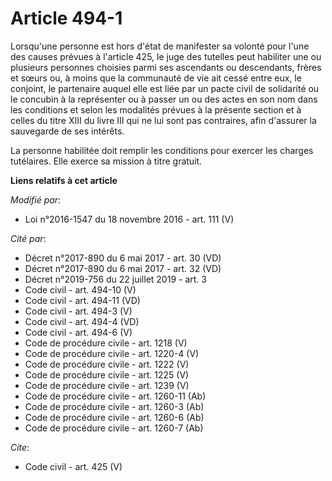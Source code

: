 # Article 494-1

Lorsqu'une personne est hors d'état de manifester sa volonté pour l'une des causes prévues à l'article 425, le juge des
tutelles peut habiliter une ou plusieurs personnes choisies parmi ses ascendants ou descendants, frères et sœurs ou, à moins
que la communauté de vie ait cessé entre eux, le conjoint, le partenaire auquel elle est liée par un pacte civil de
solidarité ou le concubin à la représenter ou à passer un ou des actes en son nom dans les conditions et selon les modalités
prévues à la présente section et à celles du titre XIII du livre III qui ne lui sont pas contraires, afin d'assurer la
sauvegarde de ses intérêts. 

La personne habilitée doit remplir les conditions pour exercer les charges tutélaires. Elle exerce sa mission à titre
gratuit.

**Liens relatifs à cet article**

_Modifié par_:

  - Loi n°2016-1547 du 18 novembre 2016 - art. 111 (V)

_Cité par_:

  - Décret n°2017-890 du 6 mai 2017 - art. 30 (VD)
  - Décret n°2017-890 du 6 mai 2017 - art. 32 (VD)
  - Décret n°2019-756 du 22 juillet 2019 - art. 3
  - Code civil - art. 494-10 (V)
  - Code civil - art. 494-11 (VD)
  - Code civil - art. 494-3 (V)
  - Code civil - art. 494-4 (VD)
  - Code civil - art. 494-6 (V)
  - Code de procédure civile - art. 1218 (V)
  - Code de procédure civile - art. 1220-4 (V)
  - Code de procédure civile - art. 1222 (V)
  - Code de procédure civile - art. 1225 (V)
  - Code de procédure civile - art. 1239 (V)
  - Code de procédure civile - art. 1260-11 (Ab)
  - Code de procédure civile - art. 1260-3 (Ab)
  - Code de procédure civile - art. 1260-6 (Ab)
  - Code de procédure civile - art. 1260-7 (Ab)

_Cite_:

  - Code civil - art. 425 (V)
